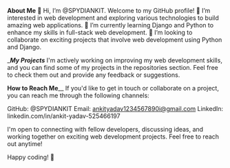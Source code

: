 ________About Me________
👋 Hi, I’m @SPYDIANKIT. Welcome to my GitHub profile!
👀 I’m interested in web development and exploring various technologies to build amazing web applications.
🌱 I’m currently learning Django and Python to enhance my skills in full-stack web development.
💞️ I’m looking to collaborate on exciting projects that involve web development using Python and Django.


________My Projects_______
I'm actively working on improving my web development skills, and you can find some of my projects in the repositories section. Feel free to check them out and provide any feedback or suggestions.



________How to Reach Me__________
If you'd like to get in touch or collaborate on a project, you can reach me through the following channels:

GitHub: @SPYDIANKIT
Email: ankityadav1234567890i@gmail.com
LinkedIn: linkedin.com/in/ankit-yadav-525466197

I'm open to connecting with fellow developers, discussing ideas, and working together on exciting web development projects. Feel free to reach out anytime!

Happy coding! 🚀

